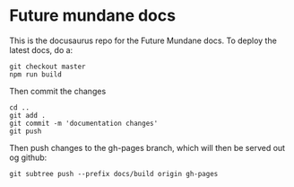 # Future mundane docs

This is the docusaurus repo for the Future Mundane docs.  To deploy the latest docs, do a:

```
git checkout master
npm run build
```

Then commit the changes

```
cd ..
git add .
git commit -m 'documentation changes'
git push
```

Then push changes to the gh-pages branch, which will then be served out og github:

```
git subtree push --prefix docs/build origin gh-pages
```
